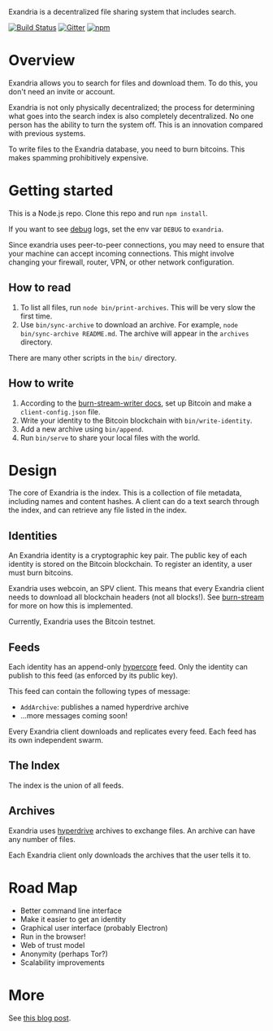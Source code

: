 Exandria is a decentralized file sharing system that includes search.

[![Build Status](https://travis-ci.org/paulkernfeld/exandria.svg)](https://travis-ci.org/paulkernfeld/exandria) [![Gitter](https://badges.gitter.im/paulkernfeld/exandria.svg)](https://gitter.im/paulkernfeld/exandria) [![npm](https://img.shields.io/npm/dt/exandria.svg)](https://www.npmjs.com/package/exandria)

Overview
========
Exandria allows you to search for files and download them. To do this, you don't need an invite or account.

Exandria is not only physically decentralized; the process for determining what goes into the search index is also completely decentralized. No one person has the ability to turn the system off. This is an innovation compared with previous systems.

To write files to the Exandria database, you need to burn bitcoins. This makes spamming prohibitively expensive.

Getting started
===============
This is a Node.js repo. Clone this repo and run `npm install`.

If you want to see [debug](https://github.com/visionmedia/debug) logs, set the env var `DEBUG` to `exandria`.

Since exandria uses peer-to-peer connections, you may need to ensure that your machine can accept incoming connections. This might involve changing your firewall, router, VPN, or other network configuration.

How to read
-----------
1. To list all files, run `node bin/print-archives`. This will be very slow the first time.
2. Use `bin/sync-archive` to download an archive. For example, `node bin/sync-archive README.md`. The archive will appear in the `archives` directory.

There are many other scripts in the `bin/` directory.

How to write
------------
1. According to the [burn-stream-writer docs](https://github.com/paulkernfeld/burn-stream-writer), set up Bitcoin and make a `client-config.json` file.
2. Write your identity to the Bitcoin blockchain with `bin/write-identity`.
3. Add a new archive using `bin/append`.
4. Run `bin/serve` to share your local files with the world.

Design
======
The core of Exandria is the index. This is a collection of file metadata, including names and content hashes. A client can do a text search through the index, and can retrieve any file listed in the index.

Identities
----------
An Exandria identity is a cryptographic key pair. The public key of each identity is stored on the Bitcoin blockchain. To register an identity, a user must burn bitcoins.

Exandria uses webcoin, an SPV client. This means that every Exandria client needs to download all blockchain headers (not all blocks!). See [burn-stream](https://github.com/paulkernfeld/burn-stream) for more on how this is implemented.

Currently, Exandria uses the Bitcoin testnet.

Feeds
-----
Each identity has an append-only [hypercore](https://github.com/mafintosh/hypercore) feed. Only the identity can publish to this feed (as enforced by its public key).

This feed can contain the following types of message:

* `AddArchive`: publishes a named hyperdrive archive
* ...more messages coming soon!

Every Exandria client downloads and replicates every feed. Each feed has its own independent swarm.

The Index
---------
The index is the union of all feeds.

Archives
--------
Exandria uses [hyperdrive](https://github.com/mafintosh/hyperdrive) archives to exchange files. An archive can have any number of files.

Each Exandria client only downloads the archives that the user tells it to.

Road Map
========
* Better command line interface
* Make it easier to get an identity
* Graphical user interface (probably Electron)
* Run in the browser!
* Web of trust model
* Anonymity (perhaps Tor?)
* Scalability improvements

More
====
See [this blog post](http://paulkernfeld.com/2016/04/13/exandria.html).
